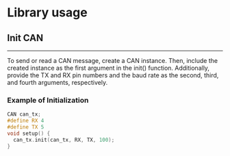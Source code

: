 # Library usage
## Init CAN  
---
To send or read a CAN message, create a CAN instance. Then, include the created instance as the first argument in the init() function. Additionally, provide the TX and RX pin numbers and the baud rate as the second, third, and fourth arguments, respectively.
### Example of Initialization
```cpp
CAN can_tx;
#define RX 4
#define TX 5
void setup() {
  can_tx.init(can_tx, RX, TX, 100);
}
```